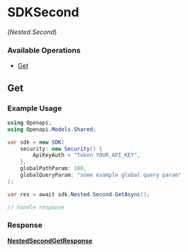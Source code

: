 # SDKSecond
(*Nested.Second*)

### Available Operations

* [Get](#get)

## Get

### Example Usage

```csharp
using Openapi;
using Openapi.Models.Shared;

var sdk = new SDK(
    security: new Security() {
        ApiKeyAuth = "Token YOUR_API_KEY",
    },
    globalPathParam: 100,
    globalQueryParam: "some example global query param"
);

var res = await sdk.Nested.Second.GetAsync();

// handle response
```


### Response

**[NestedSecondGetResponse](../../Models/Operations/NestedSecondGetResponse.md)**

